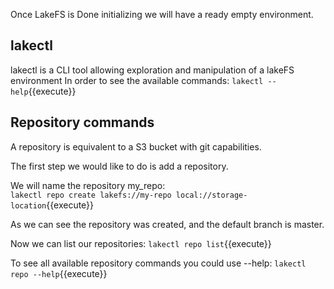 Once LakeFS is Done initializing we will have a ready empty environment.

## lakectl
lakectl is a CLI tool allowing exploration and manipulation of a lakeFS environment
In order to see the available commands:
`lakectl --help`{{execute}}

## Repository commands
A repository is equivalent to a S3 bucket with git capabilities.

The first step we would like to do is add a repository. 

We will name the repository my_repo:  
`lakectl repo create lakefs://my-repo local://storage-location`{{execute}}

As we can see the repository was created, and the default branch is master.

Now we can list our repositories:
`lakectl repo list`{{execute}}

To see all available repository commands you could use --help:
`lakectl repo --help`{{execute}}


